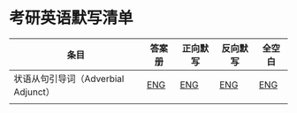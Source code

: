 # 考研英语默写清单

| 条目                         | 答案册                                                        | 正向默写                                                                      | 反向默写                                                                      | 全空白                                                                       |
| -------------------------- | ---------------------------------------------------------- | ------------------------------------------------------------------------- | ------------------------------------------------------------------------- | ------------------------------------------------------------------------- |
| 状语从句引导词（Adverbial Adjunct） | [ENG](./Answer%20Sheet/Adverbial%20Adjunct%20(grammar).md) | [ENG](Blank%20Sheet%20A/Adverbial%20Adjunct%20(grammar)%20(Sheet%20A).md) | [ENG](Blank%20Sheet%20B/Adverbial%20Adjunct%20(grammar)%20(Sheet%20B).md) | [ENG](Blank%20Sheet%20C/Adverbial%20Adjunct%20(grammar)%20(Sheet%20C).md) |
|                            |                                                            |                                                                           |                                                                           |                                                                           |
